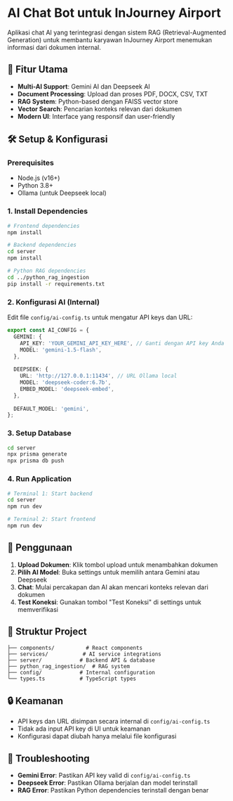 # AI Chat Bot untuk InJourney Airport

Aplikasi chat AI yang terintegrasi dengan sistem RAG (Retrieval-Augmented Generation) untuk membantu karyawan InJourney Airport menemukan informasi dari dokumen internal.

## 🚀 Fitur Utama

- **Multi-AI Support**: Gemini AI dan Deepseek AI
- **Document Processing**: Upload dan proses PDF, DOCX, CSV, TXT
- **RAG System**: Python-based dengan FAISS vector store
- **Vector Search**: Pencarian konteks relevan dari dokumen
- **Modern UI**: Interface yang responsif dan user-friendly

## 🛠️ Setup & Konfigurasi

### Prerequisites
- Node.js (v16+)
- Python 3.8+
- Ollama (untuk Deepseek local)

### 1. Install Dependencies

```bash
# Frontend dependencies
npm install

# Backend dependencies
cd server
npm install

# Python RAG dependencies
cd ../python_rag_ingestion
pip install -r requirements.txt
```

### 2. Konfigurasi AI (Internal)

Edit file `config/ai-config.ts` untuk mengatur API keys dan URL:

```typescript
export const AI_CONFIG = {
  GEMINI: {
    API_KEY: 'YOUR_GEMINI_API_KEY_HERE', // Ganti dengan API key Anda
    MODEL: 'gemini-1.5-flash',
  },
  
  DEEPSEEK: {
    URL: 'http://127.0.0.1:11434', // URL Ollama local
    MODEL: 'deepseek-coder:6.7b',
    EMBED_MODEL: 'deepseek-embed',
  },
  
  DEFAULT_MODEL: 'gemini',
};
```

### 3. Setup Database

```bash
cd server
npx prisma generate
npx prisma db push
```

### 4. Run Application

```bash
# Terminal 1: Start backend
cd server
npm run dev

# Terminal 2: Start frontend
npm run dev
```

## 🔧 Penggunaan

1. **Upload Dokumen**: Klik tombol upload untuk menambahkan dokumen
2. **Pilih AI Model**: Buka settings untuk memilih antara Gemini atau Deepseek
3. **Chat**: Mulai percakapan dan AI akan mencari konteks relevan dari dokumen
4. **Test Koneksi**: Gunakan tombol "Test Koneksi" di settings untuk memverifikasi

## 📁 Struktur Project

```
├── components/          # React components
├── services/           # AI service integrations
├── server/            # Backend API & database
├── python_rag_ingestion/  # RAG system
├── config/            # Internal configuration
└── types.ts           # TypeScript types
```

## 🔒 Keamanan

- API keys dan URL disimpan secara internal di `config/ai-config.ts`
- Tidak ada input API key di UI untuk keamanan
- Konfigurasi dapat diubah hanya melalui file konfigurasi

## 🐛 Troubleshooting

- **Gemini Error**: Pastikan API key valid di `config/ai-config.ts`
- **Deepseek Error**: Pastikan Ollama berjalan dan model terinstall
- **RAG Error**: Pastikan Python dependencies terinstall dengan benar
